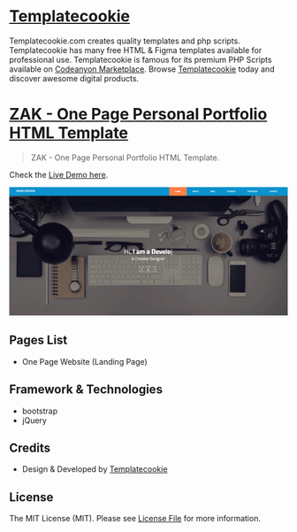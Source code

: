 # [Templatecookie](https://templatecookie.com)
Templatecookie.com creates quality templates and php scripts. Templatecookie has many free HTML & Figma templates available for professional use. Templatecookie is famous for its premium PHP Scripts available on [Codeanyon Marketplace](https://codecanyon.net/user/templatecookie). Browse [Templatecookie](https://templatecookie.com) today and discover awesome digital products.

# [ZAK - One Page Personal Portfolio HTML Template](https://www.templatecookie.com/products)

> ZAK - One Page Personal Portfolio HTML Template.

Check the [Live Demo here](https://zak-one-page.netlify.app/).

![](screenshot.png)

## Pages List
- One Page Website (Landing Page)


## Framework & Technologies
- bootstrap
- jQuery

## Credits
- Design & Developed by [Templatecookie](https://templatecookie.com)

## License
The MIT License (MIT). Please see [License File](LICENSE.md) for more information.

